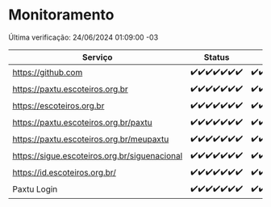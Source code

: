 # Monitoramento

Última verificação: 24/06/2024 01:09:00 -03

|Serviço|Status|Últimas 24h|
|---|---|---|
|https://github.com|<span title="2024-06-17: OK=24">✔️</span><span title="2024-06-18: OK=24">✔️</span><span title="2024-06-19: OK=24">✔️</span><span title="2024-06-20: OK=24">✔️</span><span title="2024-06-21: OK=24">✔️</span><span title="2024-06-22: OK=24">✔️</span><span title="2024-06-23: OK=5">✔️</span>|<span title="23/06/2024 02:06:00 -03 : 200">✔️</span><span title="23/06/2024 03:10:00 -03 : 200">✔️</span><span title="23/06/2024 04:08:00 -03 : 200">✔️</span><span title="23/06/2024 05:08:00 -03 : 200">✔️</span><span title="23/06/2024 06:08:00 -03 : 200">✔️</span><span title="23/06/2024 07:07:00 -03 : 200">✔️</span><span title="23/06/2024 08:03:00 -03 : 200">✔️</span><span title="23/06/2024 09:11:00 -03 : 200">✔️</span><span title="23/06/2024 10:06:00 -03 : 200">✔️</span><span title="23/06/2024 11:06:00 -03 : 200">✔️</span><span title="23/06/2024 12:05:00 -03 : 200">✔️</span><span title="23/06/2024 13:07:00 -03 : 200">✔️</span><span title="23/06/2024 14:03:00 -03 : 200">✔️</span><span title="23/06/2024 15:08:00 -03 : 200">✔️</span><span title="23/06/2024 16:03:00 -03 : 200">✔️</span><span title="23/06/2024 17:07:00 -03 : 200">✔️</span><span title="23/06/2024 18:05:00 -03 : 200">✔️</span><span title="23/06/2024 19:05:00 -03 : 200">✔️</span><span title="23/06/2024 20:07:00 -03 : 200">✔️</span><span title="23/06/2024 21:35:00 -03 : 200">✔️</span><span title="23/06/2024 22:55:00 -03 : 200">✔️</span><span title="23/06/2024 23:27:00 -03 : 200">✔️</span><span title="24/06/2024 00:08:00 -03 : 200">✔️</span><span title="24/06/2024 01:09:00 -03 : 200">✔️</span>|
|https://paxtu.escoteiros.org.br|<span title="2024-06-17: OK=24">✔️</span><span title="2024-06-18: OK=24">✔️</span><span title="2024-06-19: OK=24">✔️</span><span title="2024-06-20: OK=24">✔️</span><span title="2024-06-21: OK=24">✔️</span><span title="2024-06-22: OK=24">✔️</span><span title="2024-06-23: OK=5">✔️</span>|<span title="23/06/2024 02:06:00 -03 : 200">✔️</span><span title="23/06/2024 03:10:00 -03 : 200">✔️</span><span title="23/06/2024 04:08:00 -03 : 200">✔️</span><span title="23/06/2024 05:08:00 -03 : 200">✔️</span><span title="23/06/2024 06:08:00 -03 : 200">✔️</span><span title="23/06/2024 07:07:00 -03 : 200">✔️</span><span title="23/06/2024 08:03:00 -03 : 200">✔️</span><span title="23/06/2024 09:11:00 -03 : 200">✔️</span><span title="23/06/2024 10:06:00 -03 : 200">✔️</span><span title="23/06/2024 11:06:00 -03 : 200">✔️</span><span title="23/06/2024 12:05:00 -03 : 200">✔️</span><span title="23/06/2024 13:07:00 -03 : 200">✔️</span><span title="23/06/2024 14:03:00 -03 : 200">✔️</span><span title="23/06/2024 15:08:00 -03 : 200">✔️</span><span title="23/06/2024 16:03:00 -03 : 200">✔️</span><span title="23/06/2024 17:07:00 -03 : 200">✔️</span><span title="23/06/2024 18:05:00 -03 : 200">✔️</span><span title="23/06/2024 19:05:00 -03 : 200">✔️</span><span title="23/06/2024 20:07:00 -03 : 200">✔️</span><span title="23/06/2024 21:35:00 -03 : 200">✔️</span><span title="23/06/2024 22:55:00 -03 : 200">✔️</span><span title="23/06/2024 23:27:00 -03 : 200">✔️</span><span title="24/06/2024 00:08:00 -03 : 200">✔️</span><span title="24/06/2024 01:09:00 -03 : 200">✔️</span>|
|https://escoteiros.org.br|<span title="2024-06-17: OK=24">✔️</span><span title="2024-06-18: OK=24">✔️</span><span title="2024-06-19: OK=24">✔️</span><span title="2024-06-20: OK=24">✔️</span><span title="2024-06-21: OK=24">✔️</span><span title="2024-06-22: OK=24">✔️</span><span title="2024-06-23: OK=5">✔️</span>|<span title="23/06/2024 02:06:00 -03 : 200">✔️</span><span title="23/06/2024 03:10:00 -03 : 200">✔️</span><span title="23/06/2024 04:08:00 -03 : 200">✔️</span><span title="23/06/2024 05:08:00 -03 : 200">✔️</span><span title="23/06/2024 06:08:00 -03 : 200">✔️</span><span title="23/06/2024 07:07:00 -03 : 200">✔️</span><span title="23/06/2024 08:03:00 -03 : 200">✔️</span><span title="23/06/2024 09:11:00 -03 : 200">✔️</span><span title="23/06/2024 10:06:00 -03 : 200">✔️</span><span title="23/06/2024 11:06:00 -03 : 200">✔️</span><span title="23/06/2024 12:05:00 -03 : 200">✔️</span><span title="23/06/2024 13:07:00 -03 : 200">✔️</span><span title="23/06/2024 14:03:00 -03 : 200">✔️</span><span title="23/06/2024 15:08:00 -03 : 200">✔️</span><span title="23/06/2024 16:03:00 -03 : 200">✔️</span><span title="23/06/2024 17:07:00 -03 : 200">✔️</span><span title="23/06/2024 18:05:00 -03 : 200">✔️</span><span title="23/06/2024 19:05:00 -03 : 200">✔️</span><span title="23/06/2024 20:07:00 -03 : 200">✔️</span><span title="23/06/2024 21:35:00 -03 : 200">✔️</span><span title="23/06/2024 22:55:00 -03 : 200">✔️</span><span title="23/06/2024 23:27:00 -03 : 200">✔️</span><span title="24/06/2024 00:08:00 -03 : 200">✔️</span><span title="24/06/2024 01:09:00 -03 : 200">✔️</span>|
|https://paxtu.escoteiros.org.br/paxtu|<span title="2024-06-17: OK=24">✔️</span><span title="2024-06-18: OK=24">✔️</span><span title="2024-06-19: OK=24">✔️</span><span title="2024-06-20: OK=24">✔️</span><span title="2024-06-21: OK=24">✔️</span><span title="2024-06-22: OK=24">✔️</span><span title="2024-06-23: OK=5">✔️</span>|<span title="23/06/2024 02:06:00 -03 : 200">✔️</span><span title="23/06/2024 03:10:00 -03 : 200">✔️</span><span title="23/06/2024 04:08:00 -03 : 200">✔️</span><span title="23/06/2024 05:08:00 -03 : 200">✔️</span><span title="23/06/2024 06:08:00 -03 : 200">✔️</span><span title="23/06/2024 07:07:00 -03 : 200">✔️</span><span title="23/06/2024 08:03:00 -03 : 200">✔️</span><span title="23/06/2024 09:12:00 -03 : 200">✔️</span><span title="23/06/2024 10:06:00 -03 : 200">✔️</span><span title="23/06/2024 11:06:00 -03 : 200">✔️</span><span title="23/06/2024 12:05:00 -03 : 200">✔️</span><span title="23/06/2024 13:07:00 -03 : 200">✔️</span><span title="23/06/2024 14:03:00 -03 : 200">✔️</span><span title="23/06/2024 15:08:00 -03 : 200">✔️</span><span title="23/06/2024 16:03:00 -03 : 200">✔️</span><span title="23/06/2024 17:07:00 -03 : 200">✔️</span><span title="23/06/2024 18:05:00 -03 : 200">✔️</span><span title="23/06/2024 19:05:00 -03 : 200">✔️</span><span title="23/06/2024 20:07:00 -03 : 200">✔️</span><span title="23/06/2024 21:35:00 -03 : 200">✔️</span><span title="23/06/2024 22:55:00 -03 : 200">✔️</span><span title="23/06/2024 23:27:00 -03 : 200">✔️</span><span title="24/06/2024 00:08:00 -03 : 200">✔️</span><span title="24/06/2024 01:09:00 -03 : 200">✔️</span>|
|https://paxtu.escoteiros.org.br/meupaxtu|<span title="2024-06-17: OK=24">✔️</span><span title="2024-06-18: OK=24">✔️</span><span title="2024-06-19: OK=24">✔️</span><span title="2024-06-20: OK=24">✔️</span><span title="2024-06-21: OK=24">✔️</span><span title="2024-06-22: OK=24">✔️</span><span title="2024-06-23: OK=5">✔️</span>|<span title="23/06/2024 02:06:00 -03 : 200">✔️</span><span title="23/06/2024 03:10:00 -03 : 200">✔️</span><span title="23/06/2024 04:08:00 -03 : 200">✔️</span><span title="23/06/2024 05:08:00 -03 : 200">✔️</span><span title="23/06/2024 06:08:00 -03 : 200">✔️</span><span title="23/06/2024 07:08:00 -03 : 200">✔️</span><span title="23/06/2024 08:03:00 -03 : 200">✔️</span><span title="23/06/2024 09:12:00 -03 : 200">✔️</span><span title="23/06/2024 10:06:00 -03 : 200">✔️</span><span title="23/06/2024 11:06:00 -03 : 200">✔️</span><span title="23/06/2024 12:05:00 -03 : 200">✔️</span><span title="23/06/2024 13:07:00 -03 : 200">✔️</span><span title="23/06/2024 14:03:00 -03 : 200">✔️</span><span title="23/06/2024 15:08:00 -03 : 200">✔️</span><span title="23/06/2024 16:03:00 -03 : 200">✔️</span><span title="23/06/2024 17:07:00 -03 : 200">✔️</span><span title="23/06/2024 18:05:00 -03 : 200">✔️</span><span title="23/06/2024 19:05:00 -03 : 200">✔️</span><span title="23/06/2024 20:07:00 -03 : 200">✔️</span><span title="23/06/2024 21:35:00 -03 : 200">✔️</span><span title="23/06/2024 22:55:00 -03 : 200">✔️</span><span title="23/06/2024 23:27:00 -03 : 200">✔️</span><span title="24/06/2024 00:08:00 -03 : 200">✔️</span><span title="24/06/2024 01:09:00 -03 : 200">✔️</span>|
|https://sigue.escoteiros.org.br/siguenacional|<span title="2024-06-17: OK=24">✔️</span><span title="2024-06-18: OK=24">✔️</span><span title="2024-06-19: OK=24">✔️</span><span title="2024-06-20: OK=24">✔️</span><span title="2024-06-21: OK=24">✔️</span><span title="2024-06-22: OK=24">✔️</span><span title="2024-06-23: OK=5">✔️</span>|<span title="23/06/2024 02:06:00 -03 : 200">✔️</span><span title="23/06/2024 03:10:00 -03 : 200">✔️</span><span title="23/06/2024 04:08:00 -03 : 200">✔️</span><span title="23/06/2024 05:08:00 -03 : 200">✔️</span><span title="23/06/2024 06:08:00 -03 : 200">✔️</span><span title="23/06/2024 07:08:00 -03 : 200">✔️</span><span title="23/06/2024 08:03:00 -03 : 200">✔️</span><span title="23/06/2024 09:12:00 -03 : 200">✔️</span><span title="23/06/2024 10:06:00 -03 : 200">✔️</span><span title="23/06/2024 11:06:00 -03 : 200">✔️</span><span title="23/06/2024 12:05:00 -03 : 200">✔️</span><span title="23/06/2024 13:07:00 -03 : 200">✔️</span><span title="23/06/2024 14:03:00 -03 : 200">✔️</span><span title="23/06/2024 15:08:00 -03 : 200">✔️</span><span title="23/06/2024 16:03:00 -03 : 200">✔️</span><span title="23/06/2024 17:07:00 -03 : 200">✔️</span><span title="23/06/2024 18:05:00 -03 : 200">✔️</span><span title="23/06/2024 19:05:00 -03 : 200">✔️</span><span title="23/06/2024 20:07:00 -03 : 200">✔️</span><span title="23/06/2024 21:35:00 -03 : 200">✔️</span><span title="23/06/2024 22:55:00 -03 : 200">✔️</span><span title="23/06/2024 23:27:00 -03 : 200">✔️</span><span title="24/06/2024 00:08:00 -03 : 200">✔️</span><span title="24/06/2024 01:09:00 -03 : 200">✔️</span>|
|https://id.escoteiros.org.br/|<span title="2024-06-17: OK=24">✔️</span><span title="2024-06-18: OK=24">✔️</span><span title="2024-06-19: OK=24">✔️</span><span title="2024-06-20: OK=24">✔️</span><span title="2024-06-21: OK=24">✔️</span><span title="2024-06-22: OK=24">✔️</span><span title="2024-06-23: OK=5">✔️</span>|<span title="23/06/2024 02:06:00 -03 : 200">✔️</span><span title="23/06/2024 03:10:00 -03 : 200">✔️</span><span title="23/06/2024 04:08:00 -03 : 200">✔️</span><span title="23/06/2024 05:08:00 -03 : 200">✔️</span><span title="23/06/2024 06:08:00 -03 : 200">✔️</span><span title="23/06/2024 07:08:00 -03 : 200">✔️</span><span title="23/06/2024 08:03:00 -03 : 200">✔️</span><span title="23/06/2024 09:12:00 -03 : 200">✔️</span><span title="23/06/2024 10:06:00 -03 : 200">✔️</span><span title="23/06/2024 11:06:00 -03 : 200">✔️</span><span title="23/06/2024 12:05:00 -03 : 200">✔️</span><span title="23/06/2024 13:07:00 -03 : 200">✔️</span><span title="23/06/2024 14:03:00 -03 : 200">✔️</span><span title="23/06/2024 15:08:00 -03 : 200">✔️</span><span title="23/06/2024 16:03:00 -03 : 200">✔️</span><span title="23/06/2024 17:07:00 -03 : 200">✔️</span><span title="23/06/2024 18:05:00 -03 : 200">✔️</span><span title="23/06/2024 19:05:00 -03 : 200">✔️</span><span title="23/06/2024 20:07:00 -03 : 200">✔️</span><span title="23/06/2024 21:35:00 -03 : 200">✔️</span><span title="23/06/2024 22:55:00 -03 : 200">✔️</span><span title="23/06/2024 23:27:00 -03 : 200">✔️</span><span title="24/06/2024 00:08:00 -03 : 200">✔️</span><span title="24/06/2024 01:09:00 -03 : 200">✔️</span>|
|Paxtu Login|<span title="2024-06-17: OK=24">✔️</span><span title="2024-06-18: OK=24">✔️</span><span title="2024-06-19: OK=24">✔️</span><span title="2024-06-20: OK=24">✔️</span><span title="2024-06-21: OK=24">✔️</span><span title="2024-06-22: OK=24">✔️</span><span title="2024-06-23: OK=5">✔️</span>|<span title="23/06/2024 02:06:00 -03 : 200">✔️</span><span title="23/06/2024 03:10:00 -03 : 200">✔️</span><span title="23/06/2024 04:08:00 -03 : 200">✔️</span><span title="23/06/2024 05:08:00 -03 : 200">✔️</span><span title="23/06/2024 06:08:00 -03 : 200">✔️</span><span title="23/06/2024 07:08:00 -03 : 200">✔️</span><span title="23/06/2024 08:03:00 -03 : 200">✔️</span><span title="23/06/2024 09:12:00 -03 : 200">✔️</span><span title="23/06/2024 10:06:00 -03 : 200">✔️</span><span title="23/06/2024 11:06:00 -03 : 200">✔️</span><span title="23/06/2024 12:05:00 -03 : 200">✔️</span><span title="23/06/2024 13:07:00 -03 : 200">✔️</span><span title="23/06/2024 14:03:00 -03 : 200">✔️</span><span title="23/06/2024 15:08:00 -03 : 200">✔️</span><span title="23/06/2024 16:03:00 -03 : 200">✔️</span><span title="23/06/2024 17:07:00 -03 : 200">✔️</span><span title="23/06/2024 18:05:00 -03 : 200">✔️</span><span title="23/06/2024 19:05:00 -03 : 200">✔️</span><span title="23/06/2024 20:07:00 -03 : 200">✔️</span><span title="23/06/2024 21:35:00 -03 : 200">✔️</span><span title="23/06/2024 22:55:00 -03 : 200">✔️</span><span title="23/06/2024 23:27:00 -03 : 200">✔️</span><span title="24/06/2024 00:08:00 -03 : 200">✔️</span><span title="24/06/2024 01:09:00 -03 : 200">✔️</span>|
